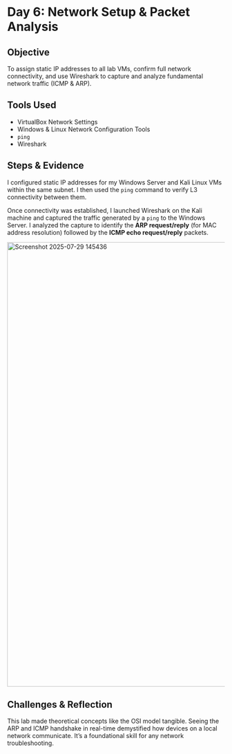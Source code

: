 # Day 6: Network Setup & Packet Analysis

## Objective
To assign static IP addresses to all lab VMs, confirm full network connectivity, and use Wireshark to capture and analyze fundamental network traffic (ICMP & ARP).

## Tools Used
- VirtualBox Network Settings
- Windows & Linux Network Configuration Tools
- `ping`
- Wireshark

## Steps & Evidence
I configured static IP addresses for my Windows Server and Kali Linux VMs within the same subnet. I then used the `ping` command to verify L3 connectivity between them.

Once connectivity was established, I launched Wireshark on the Kali machine and captured the traffic generated by a `ping` to the Windows Server. I analyzed the capture to identify the **ARP request/reply** (for MAC address resolution) followed by the **ICMP echo request/reply** packets.

<img width="1919" height="1029" alt="Screenshot 2025-07-29 145436" src="https://github.com/user-attachments/assets/9fbeb945-bfd1-4b70-a919-08da4a3b306c" />


## Challenges & Reflection
This lab made theoretical concepts like the OSI model tangible. Seeing the ARP and ICMP handshake in real-time demystified how devices on a local network communicate. It’s a foundational skill for any network troubleshooting.
